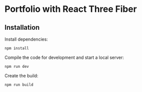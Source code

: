 # Portfolio with React Three Fiber

## Installation

Install dependencies:

```
npm install
```

Compile the code for development and start a local server:

```
npm run dev
```

Create the build:

```
npm run build
```






